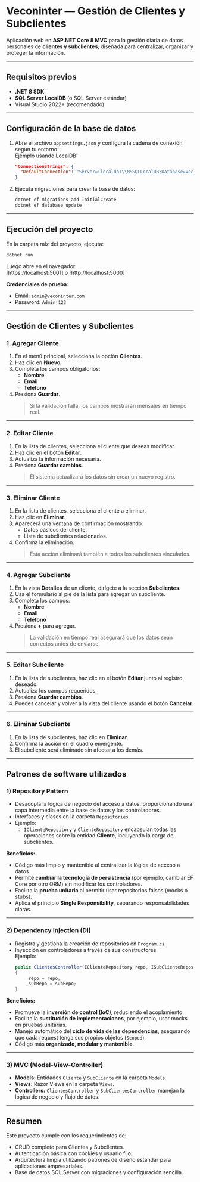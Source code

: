 # Veconinter — Gestión de Clientes y Subclientes

Aplicación web en **ASP.NET Core 8 MVC** para la gestión diaria de datos personales de **clientes y subclientes**, diseñada para centralizar, organizar y proteger la información.

---

## **Requisitos previos**
- **.NET 8 SDK**
- **SQL Server LocalDB** (o SQL Server estándar)
- Visual Studio 2022+ (recomendado)

---

## **Configuración de la base de datos**
1. Abre el archivo `appsettings.json` y configura la cadena de conexión según tu entorno.  
   Ejemplo usando LocalDB:
   ```json
   "ConnectionStrings": {
     "DefaultConnection": "Server=(localdb)\\MSSQLLocalDB;Database=VeconinterContacts;Trusted_Connection=True;MultipleActiveResultSets=true;TrustServerCertificate=True;"
   }
   ```
2. Ejecuta migraciones para crear la base de datos:
   ```bash
   dotnet ef migrations add InitialCreate
   dotnet ef database update
   ```

---

## **Ejecución del proyecto**
En la carpeta raíz del proyecto, ejecuta:
```bash
dotnet run
```
Luego abre en el navegador:  
[https://localhost:5001] o [http://localhost:5000]

**Credenciales de prueba:**
- Email: `admin@veconinter.com`
- Password: `Admin!123`

---

## **Gestión de Clientes y Subclientes**

### **1. Agregar Cliente**
1. En el menú principal, selecciona la opción **Clientes**.
2. Haz clic en **Nuevo**.
3. Completa los campos obligatorios:
   - **Nombre**
   - **Email**
   - **Teléfono**
4. Presiona **Guardar**.  
   > Si la validación falla, los campos mostrarán mensajes en tiempo real.

---

### **2. Editar Cliente**
1. En la lista de clientes, selecciona el cliente que deseas modificar.
2. Haz clic en el botón **Editar**.
3. Actualiza la información necesaria.
4. Presiona **Guardar cambios**.  
   > El sistema actualizará los datos sin crear un nuevo registro.

---

### **3. Eliminar Cliente**
1. En la lista de clientes, selecciona el cliente a eliminar.
2. Haz clic en **Eliminar**.
3. Aparecerá una ventana de confirmación mostrando:
   - Datos básicos del cliente.
   - Lista de subclientes relacionados.
4. Confirma la eliminación.  
   > Esta acción eliminará también a todos los subclientes vinculados.

---

### **4. Agregar Subcliente**
1. En la vista **Detalles** de un cliente, dirígete a la sección **Subclientes**.
2. Usa el formulario al pie de la lista para agregar un subcliente.
3. Completa los campos:
   - **Nombre**
   - **Email**
   - **Teléfono**
4. Presiona **+** para agregar.  
   > La validación en tiempo real asegurará que los datos sean correctos antes de enviarse.

---

### **5. Editar Subcliente**
1. En la lista de subclientes, haz clic en el botón **Editar** junto al registro deseado.
2. Actualiza los campos requeridos.
3. Presiona **Guardar cambios**.
4. Puedes cancelar y volver a la vista del cliente usando el botón **Cancelar**.

---

### **6. Eliminar Subcliente**
1. En la lista de subclientes, haz clic en **Eliminar**.
2. Confirma la acción en el cuadro emergente.
3. El subcliente será eliminado sin afectar a los demás.

---

## **Patrones de software utilizados**

### 1) **Repository Pattern**
- Desacopla la lógica de negocio del acceso a datos, proporcionando una capa intermedia entre la base de datos y los controladores.
- Interfaces y clases en la carpeta `Repositories`.
- Ejemplo:  
  - `IClienteRepository` y `ClienteRepository` encapsulan todas las operaciones sobre la entidad **Cliente**, incluyendo la carga de subclientes.

**Beneficios:**
- Código más limpio y mantenible al centralizar la lógica de acceso a datos.
- Permite **cambiar la tecnología de persistencia** (por ejemplo, cambiar EF Core por otro ORM) sin modificar los controladores.
- Facilita la **prueba unitaria** al permitir usar repositorios falsos (mocks o stubs).
- Aplica el principio **Single Responsibility**, separando responsabilidades claras.

---

### 2) **Dependency Injection (DI)**
- Registra y gestiona la creación de repositorios en `Program.cs`.
- Inyección en controladores a través de sus constructores.  
  Ejemplo:
  ```csharp
  public ClientesController(IClienteRepository repo, ISubClienteRepository subRepo) 
  { 
      _repo = repo; 
      _subRepo = subRepo; 
  }
  ```

**Beneficios:**
- Promueve la **inversión de control (IoC)**, reduciendo el acoplamiento.
- Facilita la **sustitución de implementaciones**, por ejemplo, usar mocks en pruebas unitarias.
- Manejo automático del **ciclo de vida de las dependencias**, asegurando que cada request tenga sus propios objetos (`Scoped`).
- Código más **organizado, modular y mantenible**.

---

### 3) **MVC (Model-View-Controller)**
- **Models:** Entidades `Cliente` y `SubCliente` en la carpeta `Models`.
- **Views:** Razor Views en la carpeta `Views`.
- **Controllers:** `ClientesController` y `SubClientesController` manejan la lógica de negocio y flujo de datos.

---

## **Resumen**
Este proyecto cumple con los requerimientos de:
- CRUD completo para Clientes y Subclientes.
- Autenticación básica con cookies y usuario fijo.
- Arquitectura limpia utilizando patrones de diseño estándar para aplicaciones empresariales.
- Base de datos SQL Server con migraciones y configuración sencilla.
